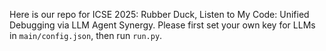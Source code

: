 Here is our repo for ICSE 2025: Rubber Duck, Listen to My Code: Unified Debugging via LLM Agent Synergy.
Please first set your own key for LLMs in `main/config.json`, then run `run.py`.

